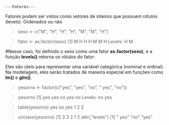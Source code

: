 
    ---Fatores---
      
Fatores podem ser vistos como vetores de inteiros que possuem rótulos (levels). Ordenados ou não

>sexo <- c("M", "H", "H", "H", "M", "M", "H")


>fator <- as.factor(sexo)
[1] M H H H M M H
Levels: H M

#Nesse caso, foi definido o sexo como uma fator **as.factor(sexo)**, e a função **levels()** retorna os rótulos do fator:

Eles são úteis para representar uma variável categórica (nominal e ordinal). Na modelagem, eles serão tratados de maneira especial em funções como **lm()** e **glm()**.

>yesorno <- factor(c("yes", "yes", "no", " yes", "no"))


>yesorno
[1] yes yes no yes no
Levels: no yes


>table(yesorno)
 yes   no  yes 
   1    2    2


>unclass(yesorno)
[1] 3 3 2 1 2
attr(,"levels")
[1] " yes" "no"   "yes" 
